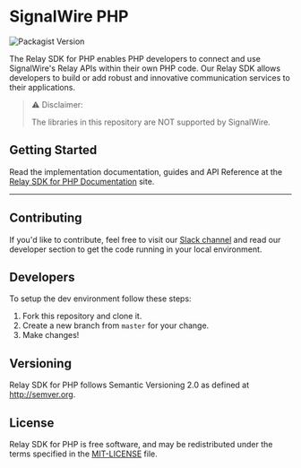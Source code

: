 # SignalWire PHP


![Packagist Version](https://img.shields.io/packagist/v/signalwire-community/signalwire.svg?color=brightgreen)

The Relay SDK for PHP enables PHP developers to connect and use SignalWire's Relay APIs within their own PHP code. Our Relay SDK allows developers to build or add robust and innovative communication services to their applications.

> ⚠️ Disclaimer:
>
> The libraries in this repository are NOT supported by SignalWire.

## Getting Started

Read the implementation documentation, guides and API Reference at the [Relay SDK for PHP Documentation](https://signalwire-community.github.io/docs/php/) site.

---

## Contributing

If you'd like to contribute, feel free to visit our [Slack channel](https://signalwire.community/) and read our developer section to get the code running in your local environment.

## Developers

To setup the dev environment follow these steps:

1. Fork this repository and clone it.
2. Create a new branch from `master` for your change.
3. Make changes!

## Versioning

Relay SDK for PHP follows Semantic Versioning 2.0 as defined at <http://semver.org>.

## License

Relay SDK for PHP is free software, and may be redistributed under the terms specified in the [MIT-LICENSE](https://github.com/signalwire-community/signalwire-php/blob/master/LICENSE) file.
